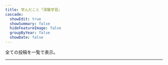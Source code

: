```yaml
---
title: 学んだこと「深層学習」
cascade:
  showEdit: true
  showSummary: false
  hideFeatureImage: false
  groupByYear: false
  showDate: false
---
```


全ての投稿を一覧で表示。



---
